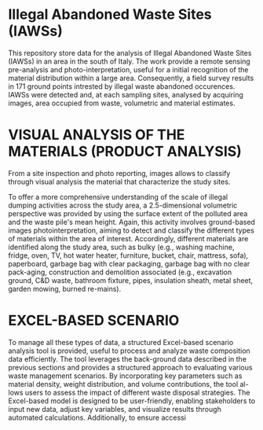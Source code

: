 # Illegal Abandoned Waste Sites (IAWSs)
This repository store data for the analysis of Illegal Abandoned Waste Sites (IAWSs) in an area in the south of Italy.
The work provide a remote sensing pre-analysis and photo-interpretation, useful for a initial recognition of the material distribution within a large area. Consequently, a field survey results in 171 ground points intrested by illegal waste abandoned occurences. IAWSs were detected and, at each sampling sites, analysed by acquiring images, area occupied from waste, volumetric and material estimates.

# VISUAL ANALYSIS OF THE MATERIALS (PRODUCT ANALYSIS)
From a site inspection and photo reporting, images allows to classify through visual analysis the material that characterize the study sites.

To offer a more comprehensive understanding of the scale of illegal dumping activities across the study area, a 2.5-dimensional volumetric perspective was provided by using the surface extent of the polluted area and the waste pile's mean height. Again, this activity involves ground-based images photointerpretation, aiming to detect and classify the different types of materials within the area of interest. Accordingly, different materials are identified along the study area, such as bulky (e.g., washing machine, fridge, oven, TV, hot water heater, furniture, bucket, chair, mattress, sofa), paperboard, garbage bag with clear packaging, garbage bag with no clear pack-aging, construction and demolition associated (e.g., excavation ground, C&D waste, bathroom fixture, pipes, insulation sheath, metal sheet, garden mowing, burned re-mains).

# EXCEL-BASED SCENARIO
To manage all these types of data, a structured Excel-based scenario analysis tool is provided, useful to process and analyze waste composition data efficiently. The tool leverages the back-ground data described in the previous sections and provides a structured approach to evaluating various waste management scenarios. By incorporating key parameters such as material density, weight distribution, and volume contributions, the tool al-lows users to assess the impact of different waste disposal strategies. The Excel-based model is designed to be user-friendly, enabling stakeholders to input new data, adjust key variables, and visualize results through automated calculations. Additionally, to ensure accessi
